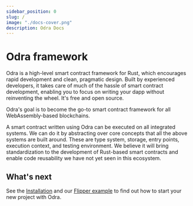 ```yaml
---
sidebar_position: 0
slug: /
image: "./docs-cover.png"
description: Odra Docs
---
```


# Odra framework

Odra is a high-level smart contract framework for Rust, which encourages rapid development and clean,
pragmatic design. Built by experienced developers, it takes care of much of the hassle of smart contract
development, enabling you to focus on writing your dapp without reinventing the wheel. It's free and open
source.

Odra's goal is to become the go-to smart contract framework for all WebAssembly-based blockchains.

A smart contract written using Odra can be executed on all integrated systems. We can do it
by abstracting over core concepts that all the above systems are built around. These are type system,
storage, entry points, execution context, and testing environment. We believe it will bring standardization
to the development of Rust-based smart contracts and enable code reusability we have not yet seen in this
ecosystem.

## What's next

See the [Installation](getting-started/installation.md) and our [Flipper example](getting-started/flipper.md)
to find out how to start your new project with Odra.